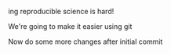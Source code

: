 
ing reproducible science is hard!

We're going to make it easier using git

Now do some more changes after initial commit
